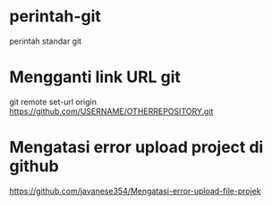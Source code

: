 # perintah-git
perintah standar git

# Mengganti link URL git
git remote set-url origin https://github.com/USERNAME/OTHERREPOSITORY.git

# Mengatasi error upload project di github
https://github.com/javanese354/Mengatasi-error-upload-file-projek
